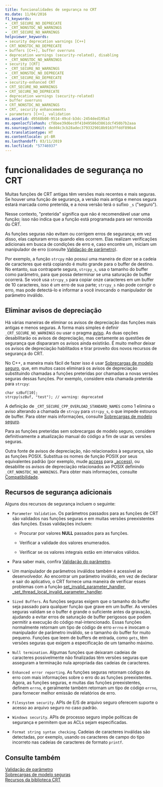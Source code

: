 ```yaml
---
title: funcionalidades de segurança no CRT
ms.date: 11/04/2016
f1_keywords:
- _CRT_SECURE_NO_DEPRECATE
- _CRT_NONSTDC_NO_WARNINGS
- _CRT_SECURE_NO_WARNINGS
helpviewer_keywords:
- security deprecation warnings [C++]
- CRT_NONSTDC_NO_DEPRECATE
- buffers [C++], buffer overruns
- deprecation warnings (security-related), disabling
- _CRT_NONSTDC_NO_WARNINGS
- security [CRT]
- _CRT_SECURE_NO_WARNINGS
- _CRT_NONSTDC_NO_DEPRECATE
- _CRT_SECURE_NO_DEPRECATE
- security-enhanced CRT
- CRT_SECURE_NO_WARNINGS
- CRT_SECURE_NO_DEPRECATE
- deprecation warnings (security-related)
- buffer overruns
- CRT_NONSTDC_NO_WARNINGS
- CRT, security enhancements
- parameters [C++], validation
ms.assetid: d9568b08-9514-49cd-b3dc-2454ded195a3
ms.openlocfilehash: cf8bee39d6ec0f41049586d3861dcf450b7b2aaa
ms.sourcegitcommit: dedd4c3cb28adec3793329018b9163ffddf890a4
ms.translationtype: HT
ms.contentlocale: pt-BR
ms.lasthandoff: 03/11/2019
ms.locfileid: "57746937"
---
```

# <a name="security-features-in-the-crt"></a>funcionalidades de segurança no CRT

Muitas funções de CRT antigas têm versões mais recentes e mais seguras. Se houver uma função de segurança, a versão mais antiga e menos segura estará marcada como preterida, e a nova versão terá o sufixo `_s` ("seguro").

Nesse contexto, "preterida" significa que não é recomendável usar uma função; isso não indica que a função está programada para ser removida do CRT.

As funções seguras não evitam ou corrigem erros de segurança; em vez disso, elas capturam erros quando eles ocorrem. Elas realizam verificações adicionais em busca de condições de erro e, caso encontre um, iniciam um manipulador de erro (consulte [Validação de parâmetro](../c-runtime-library/parameter-validation.md)).

Por exemplo, a função `strcpy` não possui uma maneira de dizer se a cadeia de caracteres que está copiando é muito grande para o buffer de destino. No entanto, sua contraparte segura, `strcpy_s`, usa o tamanho do buffer como parâmetro, para que possa determinar se uma saturação de buffer ocorrerá. Se você usa `strcpy_s` para copiar onze caracteres em um buffer de 10 caracteres, isso é um erro de sua parte; `strcpy_s` não pode corrigir o erro, mas pode detectá-lo e informar a você invocando o manipulador de parâmetro inválido.

## <a name="eliminating-deprecation-warnings"></a>Eliminar avisos de depreciação

Há várias maneiras de eliminar os avisos de depreciação das funções mais antigas e menos seguras. A forma mais simples é definir `_CRT_SECURE_NO_WARNINGS` ou usar o pragma [aviso](../preprocessor/warning.md). As duas opções desabilitarão os avisos de depreciação, mas certamente as questões de segurança que dispararam os avisos ainda existirão. É muito melhor deixar os avisos de depreciação habilitados e tirar proveito dos novos recursos de segurança do CRT.

No C++, a maneira mais fácil de fazer isso é usar [Sobrecargas de modelo seguro](../c-runtime-library/secure-template-overloads.md), que, em muitos casos eliminará os avisos de depreciação substituindo chamadas a funções preteridas por chamadas a novas versões seguras dessas funções. Por exemplo, considere esta chamada preterida para `strcpy`:

```
char szBuf[10];
strcpy(szBuf, "test"); // warning: deprecated
```

A definição de `_CRT_SECURE_CPP_OVERLOAD_STANDARD_NAMES` como 1 elimina o aviso alterando a chamada de `strcpy` para `strcpy_s`, o que impede estouros de buffer. Para obter mais informações, consulte [Sobrecargas de modelo seguro](../c-runtime-library/secure-template-overloads.md).

Para as funções preteridas sem sobrecargas de modelo seguro, considere definitivamente a atualização manual do código a fim de usar as versões seguras.

Outra fonte de avisos de depreciação, não relacionados à segurança, são as funções POSIX. Substitua os nomes de função POSIX por seus equivalentes padrão (por exemplo, mude [access](../c-runtime-library/reference/access-crt.md) para [_access](../c-runtime-library/reference/access-waccess.md)), ou desabilite os avisos de depreciação relacionados ao POSIX definindo `_CRT_NONSTDC_NO_WARNINGS`. Para obter mais informações, consulte [Compatibilidade](compatibility.md).

## <a name="additional-security-features"></a>Recursos de segurança adicionais

Alguns dos recursos de segurança incluem o seguinte:

- `Parameter Validation`. Os parâmetros passados para as funções de CRT são validados nas funções seguras e em muitas versões preexistentes das funções. Essas validações incluem:

   - Procurar por valores **NULL** passados para as funções.

   - Verificar a validade dos valores enumerados.

   - Verificar se os valores integrais estão em intervalos válidos.

- Para saber mais, confira [Validação do parâmetro](../c-runtime-library/parameter-validation.md).

- Um manipulador de parâmetros inválidos também é acessível ao desenvolvedor. Ao encontrar um parâmetro inválido, em vez de declarar e sair do aplicativo, o CRT fornece uma maneira de verificar esses problemas com a função [set_invalid_parameter_handler, _set_thread_local_invalid_parameter_handler](../c-runtime-library/reference/set-invalid-parameter-handler-set-thread-local-invalid-parameter-handler.md).

- `Sized Buffers`. As funções seguras exigem que o tamanho do buffer seja passado para qualquer função que grave em um buffer. As versões seguras validam se o buffer é grande o suficiente antes da gravação, ajudando a evitar erros de saturação de buffer perigosos que podem permitir a execução do código mal-intencionado. Essas funções normalmente retornam um tipo de código de erro `errno` e invocam o manipulador de parâmetro inválido, se o tamanho do buffer for muito pequeno. Funções que leem de buffers de entrada, como `gets`, têm versões seguras que exigem a especificação de um tamanho máximo.

- `Null termination`. Algumas funções que deixaram cadeias de caracteres possivelmente não finalizadas têm versões seguras que asseguram a terminação nula apropriada das cadeias de caracteres.

- `Enhanced error reporting`. As funções seguras retornam códigos de erro com mais informações sobre o erro do as funções preexistentes. Agora, as funções seguras, e muitas das funções preexistentes, definem `errno`, e geralmente também retornam um tipo de código `errno`, para fornecer melhor emissão de relatórios de erro.

- `Filesystem security`. APIs de E/S de arquivo seguro oferecem suporte o acesso ao arquivo seguro no caso padrão.

- `Windows security`. APIs de processo seguro impõe políticas de segurança e permitem que as ACLs sejam especificadas.

- `Format string syntax checking`. Cadeias de caracteres inválidas são detectadas, por exemplo, usando os caracteres de campo do tipo incorreto nas cadeias de caracteres de formato `printf`.

## <a name="see-also"></a>Consulte também

[Validação de parâmetro](../c-runtime-library/parameter-validation.md)<br/>
[Sobrecargas de modelo seguras](../c-runtime-library/secure-template-overloads.md)<br/>
[Recursos da biblioteca CRT](../c-runtime-library/crt-library-features.md)
